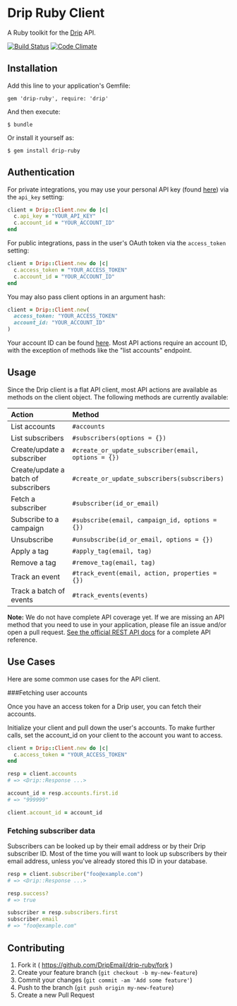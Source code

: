 # Drip Ruby Client

A Ruby toolkit for the [Drip](https://www.getdrip.com/) API.

[![Build Status](https://travis-ci.org/DripEmail/drip-ruby.svg?branch=master)](https://travis-ci.org/DripEmail/drip-ruby)
[![Code Climate](https://codeclimate.com/github/DripEmail/drip-ruby/badges/gpa.svg)](https://codeclimate.com/github/DripEmail/drip-ruby)

## Installation

Add this line to your application's Gemfile:

    gem 'drip-ruby', require: 'drip'

And then execute:

    $ bundle

Or install it yourself as:

    $ gem install drip-ruby

## Authentication

For private integrations, you may use your personal API key (found
[here](https://www.getdrip.com/user/edit)) via the `api_key` setting:

```ruby
client = Drip::Client.new do |c|
  c.api_key = "YOUR_API_KEY"
  c.account_id = "YOUR_ACCOUNT_ID"
end
```

For public integrations, pass in the user's OAuth token via the `access_token`
setting:

```ruby
client = Drip::Client.new do |c|
  c.access_token = "YOUR_ACCESS_TOKEN"
  c.account_id = "YOUR_ACCOUNT_ID"
end
```

You may also pass client options in an argument hash:

```ruby
client = Drip::Client.new(
  access_token: "YOUR_ACCESS_TOKEN"
  account_id: "YOUR_ACCOUNT_ID"
)
```

Your account ID can be found [here](https://www.getdrip.com/settings/site).
Most API actions require an account ID, with the exception of methods like
the "list accounts" endpoint.

## Usage

Since the Drip client is a flat API client, most API actions are available
as methods on the client object. The following methods are currently available:

| Action                     | Method                                               |
| :------------------------- | :--------------------------------------------------- |
| List accounts              | `#accounts`                                          |
| List subscribers           | `#subscribers(options = {})`                         |
| Create/update a subscriber | `#create_or_update_subscriber(email, options = {})`  |
| Create/update a batch of subscribers | `#create_or_update_subscribers(subscribers)` |
| Fetch a subscriber         | `#subscriber(id_or_email)`                           |
| Subscribe to a campaign    | `#subscribe(email, campaign_id, options = {})`       |
| Unsubscribe                | `#unsubscribe(id_or_email, options = {})`            |
| Apply a tag                | `#apply_tag(email, tag)`                             |
| Remove a tag               | `#remove_tag(email, tag)`                            |
| Track an event             | `#track_event(email, action, properties = {})`       |
| Track a batch of events    | `#track_events(events)`                              |


**Note:** We do not have complete API coverage yet. If we are missing an API method
that you need to use in your application, please file an issue and/or open a
pull request. [See the official REST API docs](https://www.getdrip.com/docs/rest-api)
for a complete API reference.

## Use Cases

Here are some common use cases for the API client.

###Fetching user accounts

Once you have an access token for a Drip user, you can fetch their accounts.

Initialize your client and pull down the user's accounts. To make further calls, set the account_id
on your client to the account you want to access.

```ruby
client = Drip::Client.new do |c|
  c.access_token = "YOUR_ACCESS_TOKEN"
end

resp = client.accounts
# => <Drip::Response ...>

account_id = resp.accounts.first.id
# => "999999"

client.account_id = account_id
```

### Fetching subscriber data

Subscribers can be looked up by their email address or by their Drip subscriber
ID. Most of the time you will want to look up subscribers by their email address,
unless you've already stored this ID in your database.

```ruby
resp = client.subscriber("foo@example.com")
# => <Drip::Response ...>

resp.success?
# => true

subscriber = resp.subscribers.first
subscriber.email
# => "foo@example.com"
```

## Contributing

1. Fork it ( https://github.com/DripEmail/drip-ruby/fork )
2. Create your feature branch (`git checkout -b my-new-feature`)
3. Commit your changes (`git commit -am 'Add some feature'`)
4. Push to the branch (`git push origin my-new-feature`)
5. Create a new Pull Request
